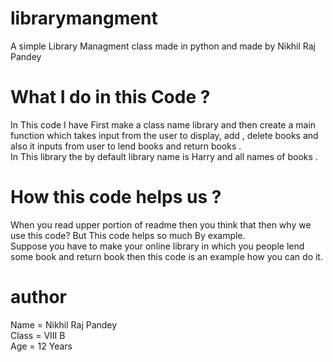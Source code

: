 # librarymangment
A simple Library Managment class made in python and made by Nikhil Raj Pandey
<br>
# What I do in this Code ?
In This code I have First make a class name library and then create a main function which takes input from the user to display, add , delete books and also it inputs from user to lend books and return books . 
<br>
In This library the by default library name is Harry and all names of books .
# How this code helps us ?
When you read upper portion of readme then you think that then why we use this code?
But This code helps so much By example.
<br>
Suppose you have to make your online library in which you people lend some book and return book then this code is an example how you can do it.
# author
Name = Nikhil Raj Pandey<br>
Class = VIII B<br>
Age = 12 Years<br>
